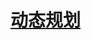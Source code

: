 <link rel='stylesheet' href='../../style/index.css'>
<script src='../../style/index.js'></script>

# [动态规划](./index.html)